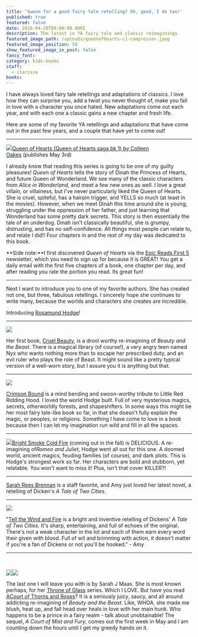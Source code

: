 ```yaml
---
title: 'Swoon for a good fairy tale retelling? Oh, good, I do too!'
published: true
featured: false
date: 2016-04-28T09:00:00.000Z
description: The latest in YA fairy tale and classic reimaginings
featured_image_path: /uploads/queenofhearts-c1-compressor.jpeg
featured_image_position: 50
show_featured_image_in_post: false
fancy_font:
category: kids-books
staff:
  - clarissa
books:
---
```



I have always loved fairy tale retellings and adaptations of classics. I love how they can surprise you, add a twist you never thought of, make you fall in love with a character you once hated. New adaptations come out each year, and with each one a classic gains a new chapter and fresh life.

Here are some of my favorite YA retellings and adaptations that have come out in the past few years, and a couple that have yet to come out!

---

![](/uploads/versions/queen-of-hearts---x----264-400x---.jpg)[Queen of Hearts (Queen of Hearts saga bk 1) by Colleen Oakes](https://www.brooklinebooksmith-shop.com/book/9780062409720)&nbsp;(publishes May 3rd)

I already know that reading this series is going to be one of my guilty pleasures! *Queen of Hearts* tells the story of Dinah the Princess of Hearts, and future Queen of Wonderland. We see many of the classic characters from *Alice in Wonderland*, and meet a few new ones as well. I love a great villain, or villainess, but I've never particularly liked the Queen of Hearts. She is cruel, spiteful, has a hairpin trigger, and YELLS so much (at least in the movies). However, when we meet Dinah this time around she is young, struggling under the oppression of her father, and just learning that Wonderland has some pretty dark secrets. This story is then essentially the tale of an underdog. Dinah isn't classically beautiful, she is grumpy, distrusting, and has no self-confidence. All things most people can relate to, and relate I did!! Four chapters in and the rest of my day was dedicated to this book.

**Side note:**I first discovered *Queen of Hearts* via the [Epic Reads First 5](https://www.epicreads.com/first5/) newsletter, which you need to sign up for because it is GREAT! You get a daily email with the first five chapters of a book, one chapter per day, and after reading you rate the portion you read. Its great fun!

---

Next I want to introduce you to one of my favorite authors. She has created not one, but three, fabulous retellings. I sincerely hope she continues to write many, because the worlds and characters she creates are incredible.

Introducing [Rosamund Hodge](https://www.rosamundhodge.net/)!

---

![](/uploads/versions/9780062224743---x----266-400x---.jpg)

Her first book,&nbsp;[Cruel Beauty](https://www.brooklinebooksmith-shop.com/book/9780062224743), is a drool worthy re-imagining of *Beauty and the Beast*. There is a magical library (of course!), a very angry teen named Nyx who wants nothing more than to escape her prescribed duty, and an evil ruler who plays the role of Beast. It might sound like a pretty typical version of a well-worn story, but I assure you it is anything but that.

---

![](/uploads/versions/crimsonbound---x----265-400x---.jpg)

[Crimson Bound](https://www.brooklinebooksmith-shop.com/book/9780062224767) is a mind bending and swoon-worthy tribute to Little Red Ridding Hood. I loved the world Hodge built. Full of very mysterious magics, secrets, otherworldly forests, and shapeshifters. In some ways this might be her most fairy tale-like book so far, in that she doesn't fully explain the magic, or peoples, or religions. Something I have come to love in a book because then I can let my imagination run wild and fill in all the spaces.

---

![](/uploads/versions/brightsmokecoldfire---x----264-400x---.jpg)[Bright Smoke C](https://www.brooklinebooksmith-shop.com/book/9780062369413)[old Fire](https://www.brooklinebooksmith-shop.com/search/site/bright%2520smoke%2520cold%2520fire)&nbsp;(coming out in the fall) is DELICIOUS. A re-imagining of*Romeo and Juliet*, Hodge went all out for this one. A doomed world, ancient magics, feuding families (of course), and dark plots. This is Hodge's strongest work so far. Her characters are bold and stubborn, yet relatable. You won't want to miss it! Plus, isn't that cover KILLER?!

---

[Sarah Rees Brennan](https://www.brooklinebooksmith-shop.com/search/author/%22Brennan%2C%20Sarah%20Rees%22) is a staff favorite, and Amy just loved her latest novel, a retelling of Dicken's *A*&nbsp;*Tale of Two Cities*.

---

![](/uploads/versions/tellthewindandfire---x----265-400x---.jpg)

"[Tell the Wind and Fire](https://www.brooklinebooksmith-shop.com/book/9780544318175) is a bright and inventive retelling of Dickens' *A Tale of Two Cities*. It's sharp, entertaining, and full of echoes of the original. There's not a weak character in the lot and each of them earn every word their given with blood. Full of wit and brimming with action, it doesn't matter if you're a fan of Dickens or not you'll be hooked." - Amy

---

&nbsp;

![](/uploads/versions/courtofthornsandroses---x----267-400x---.jpg)![](/uploads/versions/courtofmistandfury---x----263-400x---.jpg)

The last one I will leave you with is by Sarah J Maas. She is most known perhaps, for her [Throne of Glass](https://www.brooklinebooksmith-shop.com/book/9781619630345) series. Which I LOVE. But have you read [A](__notset__)[Court of Thorns and Roses](https://www.brooklinebooksmith-shop.com/book/9781619635180)? It is a seriously juicy, saucy, and all around addicting re-imagining of *Beauty and the Beast*. Like, WHOA, she made me blush, heat up, and fall head over heals in love with her main hunk. Who happens to be a prince in a fairy realm - talk about unobtainable! The sequel, *A Court of Mist and Fury*, comes out the first week in May and I am counting down the hours until I get my greedy hands on it.